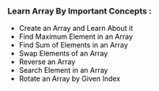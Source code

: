 ### Learn Array By Important Concepts :
  - <a href="https://www.geeksforgeeks.org/arrays-in-java/?ref=gcse" style="background-color:#FFFFFF;color:#000000;text-decoration:none"> Create an Array and Learn About it </a>
  - <a href="https://github.com/arnabpal2022/DSA-Collection/blob/main/Arrays/core_concepts/MaxAndMinNoInAnArray.java" style="background-color:#FFFFFF;color:#000000;text-decoration:none"> Find Maximum Element in an Array </a>
  - <a href="https://github.com/arnabpal2022/DSA-Collection/blob/main/Arrays/core_concepts/SumOfElements.java" style="background-color:#FFFFFF;color:#000000;text-decoration:none"> Find Sum of Elements in an Array </a>
 - <a href="https://github.com/arnabpal2022/DSA-Collection/blob/main/Arrays/core_concepts/SwapElements.java" style="background-color:#FFFFFF;color:#000000;text-decoration:none"> Swap Elements of an Array </a>
 - <a href="https://github.com/arnabpal2022/DSA-Collection/blob/main/Arrays/core_concepts/ReverseArray.java" style="background-color:#FFFFFF;color:#000000;text-decoration:none"> Reverse an Array </a>
  - <a href="https://github.com/arnabpal2022/DSA-Collection/blob/main/Arrays/core_concepts/SearchInArray.java" style="background-color:#FFFFFF;color:#000000;text-decoration:none"> Search Element in an Array </a>
  - <a href="https://github.com/arnabpal2022/DSA-Collection/blob/main/Arrays/core_concepts/RotateTheArray.java" style="background-color:#FFFFFF;color:#000000;text-decoration:none"> Rotate an Array by Given Index </a>
